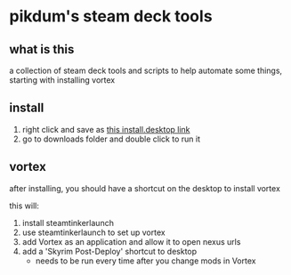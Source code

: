 # pikdum's steam deck tools

## what is this

a collection of steam deck tools and scripts to help automate some things, starting with installing vortex

## install

1. right click and save as [this install.desktop link](https://raw.githubusercontent.com/pikdum/steam-deck/master/install.desktop)
2. go to downloads folder and double click to run it

## vortex

after installing, you should have a shortcut on the desktop to install vortex

this will:
1. install steamtinkerlaunch
2. use steamtinkerlaunch to set up vortex
3. add Vortex as an application and allow it to open nexus urls
4. add a 'Skyrim Post-Deploy' shortcut to desktop
   * needs to be run every time after you change mods in Vortex
